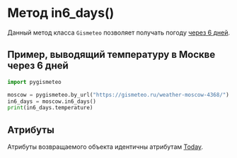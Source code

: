 # Метод in6_days()

Данный метод класса `Gismeteo` позволяет получать погоду [через 6 дней](https://gismeteo.ru/weather-moscow-4368/6-day/).

## Пример, выводящий температуру в Москве через 6 дней

```python
import pygismeteo

moscow = pygismeteo.by_url("https://gismeteo.ru/weather-moscow-4368/")
in6_days = moscow.in6_days()
print(in6_days.temperature)
```

## Атрибуты

Атрибуты возвращаемого объекта идентичны атрибутам [Today](today.md).

